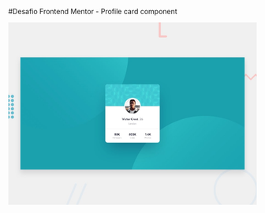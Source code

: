 #Desafio Frontend Mentor - Profile card component

![Design preview for the Profile card component coding challenge](./design/desktop-preview.jpg)


